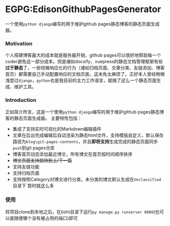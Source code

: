 # EGPG:EdisonGithubPagesGenerator
一个使用`python django`编写的用于维护github pages静态博客的静态页面生成器。
### Motivation
个人搭建博客最大的成本就是服务器开销，github pages可以很好地帮助每一个coder避免这一部分成本。但是诸如docsify、vuepress的静态文档管理框架有些**过于静态**了，一些轻微响应化的行为（诸如归档页面、文章分类、友链添加、博客首页）都需要自己手动配置响应的文档页面，这未免太麻烦了。正好本人曾经稍微浅尝过`django`，`python`也是我目前的主力工作语言，就搞了这么一个静态页面生成、维护工具。
### Introduction
正如简介所言，这是一个使用`python django`编写的用于维护github pages静态博客的静态页面生成器。
主要特性包括：
- 集成了支持实时可视化的Markdown编辑插件
- 文章在后台完成编辑后自动渲染为静态html文件，支持模版自定义，默认保存路径为`blog\git-pages-contents`，并且**即将支持**生成完成的静态页面同步`push`到git pages仓库
- 博客首页动态添加最近博文，所有博文在首页按时间顺序排序
- ~~博文页面支持跳转到上/下一篇~~
- 支持友链功能
- 支持归档页面
- 支持按照Category对博文进行分类，未分类的博文默认生成在`Unclassified`目录下
暂时就这么多
### 使用
将项目clone到本地之后，在`EGPG`目录下运行`py manage.py runserver 8080`(也可以是随便哪个没有被占用的端口)即可